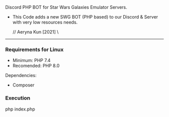 Discord PHP BOT for Star Wars Galaxies Emulator Servers.

* This Code adds a new SWG BOT (PHP based) to our
Discord & Server with very low resources needs.

   // Aeryna Kun [2021] \\
 
 ----------------------------

### Requirements for Linux

- Minimum: PHP 7.4
- Recomended: PHP 8.0

Dependencies:
- Composer



### Execution

php index.php


